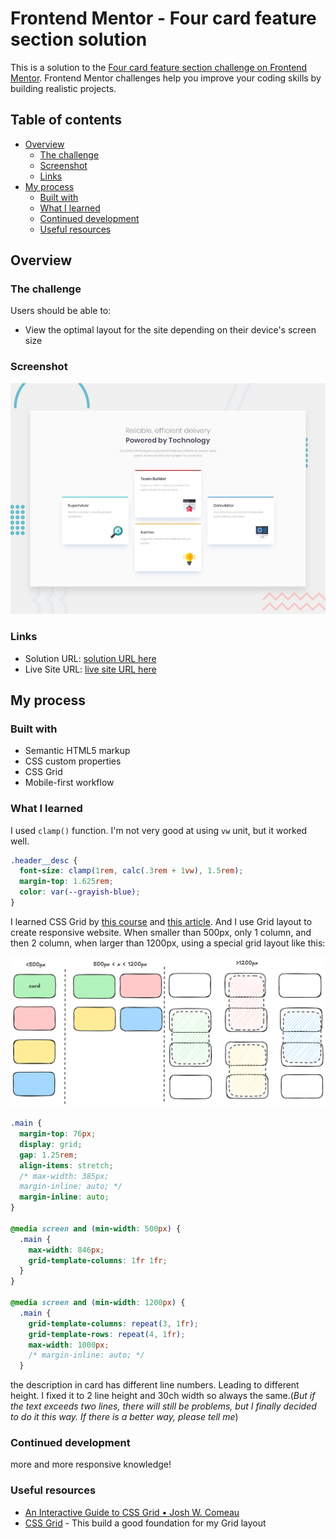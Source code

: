 # Frontend Mentor - Four card feature section solution

This is a solution to the [Four card feature section challenge on Frontend Mentor](https://www.frontendmentor.io/challenges/four-card-feature-section-weK1eFYK). Frontend Mentor challenges help you improve your coding skills by building realistic projects.

## Table of contents

- [Overview](#overview)
  - [The challenge](#the-challenge)
  - [Screenshot](#screenshot)
  - [Links](#links)
- [My process](#my-process)
  - [Built with](#built-with)
  - [What I learned](#what-i-learned)
  - [Continued development](#continued-development)
  - [Useful resources](#useful-resources)

## Overview

### The challenge

Users should be able to:

- View the optimal layout for the site depending on their device's screen size

### Screenshot

![desktop-preview](./design/desktop-preview.jpg)

### Links

- Solution URL: [solution URL here](https://github.com/coyoteshkw/frontend-mentor/tree/main/four-card-feature-section-master)
- Live Site URL: [live site URL here](https://coyoteshkw.github.io/frontend-mentor/four-card-feature-section-master/)

## My process

### Built with

- Semantic HTML5 markup
- CSS custom properties
- CSS Grid
- Mobile-first workflow

### What I learned

I used `clamp()` function. I'm not very good at using `vw` unit, but it worked well.

```css
.header__desc {
  font-size: clamp(1rem, calc(.3rem + 1vw), 1.5rem);
  margin-top: 1.625rem;
  color: var(--grayish-blue);
}
```

I learned CSS Grid by [this course](https://cssgrid.io/) and [this article](https://www.joshwcomeau.com/css/interactive-guide-to-grid/). And I use Grid layout to create responsive website. When smaller than 500px, only 1 column, and then 2 column, when larger than 1200px, using a special grid layout like this:

![grid-design](./images/grid-design.png)

```css
.main {
  margin-top: 76px;
  display: grid;
  gap: 1.25rem;
  align-items: stretch;
  /* max-width: 385px;
  margin-inline: auto; */
  margin-inline: auto;
}

@media screen and (min-width: 500px) {
  .main {
    max-width: 846px;
    grid-template-columns: 1fr 1fr;
  }
}

@media screen and (min-width: 1200px) {
  .main {
    grid-template-columns: repeat(3, 1fr);
    grid-template-rows: repeat(4, 1fr);
    max-width: 1000px;
    /* margin-inline: auto; */
  }
```

the description in card has different line numbers. Leading to different height. I fixed it to 2 line height and 30ch width so always the same.(*But if the text exceeds two lines, there will still be problems, but I finally decided to do it this way. If there is a better way, please tell me*)

### Continued development

more and more responsive knowledge!

### Useful resources

- [An Interactive Guide to CSS Grid • Josh W. Comeau](https://www.joshwcomeau.com/css/interactive-guide-to-grid/)
- [CSS Grid](https://cssgrid.io/) - This build a good foundation for my Grid layout
